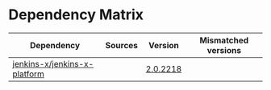 # Dependency Matrix

Dependency | Sources | Version | Mismatched versions
---------- | ------- | ------- | -------------------
[jenkins-x/jenkins-x-platform](https://github.com/jenkins-x/jenkins-x-platform) |  | [2.0.2218](https://github.com/jenkins-x/jenkins-x-platform/releases/tag/v2.0.2218) | 
